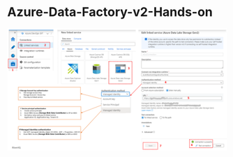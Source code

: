 # Azure-Data-Factory-v2-Hands-on
![alt tag](http://www.github.com/Ashishkr007/Azure-Data-Factory-v2-Hands-on/blob/master/Basic-ADF-Objects/images/ADLS2-Linked-Service.png "ADLS2-Linked-Service")

